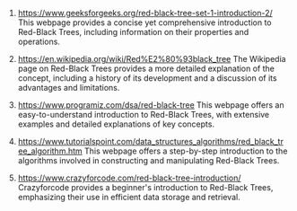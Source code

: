 

1. https://www.geeksforgeeks.org/red-black-tree-set-1-introduction-2/
This webpage provides a concise yet comprehensive introduction to Red-Black Trees, including information on their properties and operations.

2. https://en.wikipedia.org/wiki/Red%E2%80%93black_tree
The Wikipedia page on Red-Black Trees provides a more detailed explanation of the concept, including a history of its development and a discussion of its advantages and limitations.

3. https://www.programiz.com/dsa/red-black-tree
This webpage offers an easy-to-understand introduction to Red-Black Trees, with extensive examples and detailed explanations of key concepts.

4. https://www.tutorialspoint.com/data_structures_algorithms/red_black_tree_algorithm.htm
This webpage offers a step-by-step introduction to the algorithms involved in constructing and manipulating Red-Black Trees.

5. https://www.crazyforcode.com/red-black-tree-introduction/ 
Crazyforcode provides a beginner's introduction to Red-Black Trees, emphasizing their use in efficient data storage and retrieval.